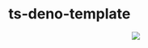 # ts-deno-template
<p align="center">
  <img src="https://i0.wp.com/i362.photobucket.com/albums/oo65/GPG/dinoChase.gif" />
</p>
